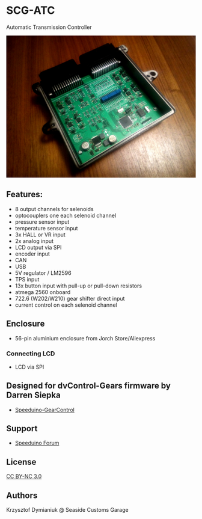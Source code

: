 # SCG-ATC

Automatic Transmission Controller

![Board](asembled.jpg?raw=true "Board")

## Features:
* 8 output channels for selenoids
* optocouplers one each selenoid channel
* pressure sensor input
* temperature sensor input
* 3x HALL or VR input
* 2x analog input
* LCD output via SPI
* encoder input
* CAN
* USB
* 5V regulator / LM2596
* TPS input
* 13x button input with pull-up or pull-down resistors
* atmega 2560 onboard
* 722.6 (W202/W210) gear shifter direct input
* current control on each selenoid channel

## Enclosure
* 56-pin aluminium enclosure from Jorch Store/Aliexpress

### Connecting LCD
* LCD via SPI

## Designed for dvControl-Gears firmware by Darren Siepka
* [Speeduino-GearControl](https://github.com/Autohome2/dxControl-Gears)

## Support
* [Speeduino Forum](https://speeduino.com/forum/viewtopic.php?f=15&t=1827)

## License
[CC BY-NC 3.0](https://creativecommons.org/licenses/by-nc/3.0/)

## Authors
Krzysztof Dymianiuk @ Seaside Customs Garage
